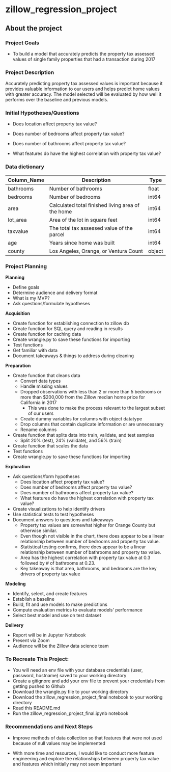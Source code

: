 # zillow_regression_project

## About the project

### Project Goals

* To build a model that accurately predicts the property tax assessed values of single family properties that had a transaction during 2017

### Project Description

Accurately predicting property tax assessed values is important because it provides valuable information to our users and helps predict home values with greater accuracy. The model selected will be evaluated by how well it performs over the baseline and previous models.

### Initial Hypotheses/Questions

* Does location affect property tax value?

* Does number of bedrooms affect property tax value?

* Does number of bathrooms affect property tax value?

* What features do have the highest correlation with property tax value?

### Data dictionary

|   Column_Name   | Description | Type      |
|   -----------   | ----------- | ---------- |
| bathrooms | Number of bathrooms | float |
| bedrooms   | Number of bedrooms | int64  |
| area      |  Calculated total finished living area of the home   | int64 |
| lot_area      |  Area of the lot in square feet | int64 |
| taxvalue   | The total tax assessed value of the parcel       | int64    | 
| age      | Years since home was built      | int64 |
| county   | Los Angeles, Orange, or Ventura Count       |  object |

### Project Planning

**Planning**

* Define goals
* Determine audience and delivery format
* What is my MVP?
* Ask questions/formulate hypotheses

**Acquisition**
* Create function for establishing connection to zillow db
* Create function for SQL query and reading in results
* Create function for caching data
* Create wrangle.py to save these functions for importing
* Test functions
* Get familiar with data
* Document takeaways & things to address during cleaning 

**Preparation**
* Create function that cleans data
  * Convert data types
  * Handle missing values
  * Dropped observations with less than 2 or more than 5 bedrooms or more than $200,000 from the Zillow median home price for California in 2017
    * This was done to make the process relevant to the largest subset of our users
  * Create dummy variables for columns with object datatype
  * Drop columns that contain duplicate information or are unnecessary
  * Rename columns 
* Create function that splits data into train, validate, and test samples
  * Split 20% (test), 24% (validate), and 56% (train)
* Create function that scales the data
* Test functions
* Create wrangle.py to save these functions for importing

**Exploration**
* Ask questions/form hypotheses
  * Does location affect property tax value?
  * Does number of bedrooms affect property tax value?
  * Does number of bathrooms affect property tax value?
  * What features do have the highest correlation with property tax value?
* Create visualizations to help identify drivers
* Use statistical tests to test hypotheses
* Document answers to questions and takeaways
  * Property tax values are somewhat higher for Orange County but otherwise similar.
  * Even though not visible in the chart, there does appear to be a linear relationship between number of bedrooms and property tax value.
  * Statistical testing confirms, there does appear to be a linear relationship between number of bathrooms and property tax value.
  * Area has the highest correlation with property tax value at 0.3 followed by # of bathrooms at 0.23.
  * Key takeaway is that area, bathrooms, and bedrooms are the key drivers of property tax value

**Modeling**
* Identify, select, and create features
* Establish a baseline
* Build, fit and use models to make predictions
* Compute evaluation metrics to evaluate models' performance
* Select best model and use on test dataset

**Delivery**
* Report will be in Jupyter Notebook
* Present via Zoom
* Audience will be the Zillow data science team

### To Recreate This Project:
* You will need an env file with your database credentials (user, password, hostname) saved to your working directory
* Create a gitignore and add your env file to prevent your credentials from getting pushed to Github
* Download the wrangle.py file to your working directory
* Download the zillow_regression_project_final notebook to your working directory
* Read this README.md
* Run the zillow_regression_project_final.ipynb notebook

### Recommendations and Next Steps
* Improve methods of data collection so that features that were not used because of null values may be implemented

* With more time and resources, I would like to conduct more feature engineering and explore the relationships between property tax value and features which initially may not seem important
